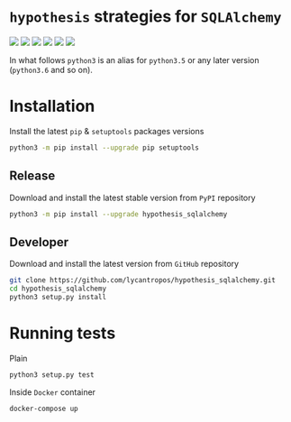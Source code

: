 `hypothesis` strategies for `SQLAlchemy`
========================================

[![](https://travis-ci.org/lycantropos/hypothesis_sqlalchemy.svg?branch=master)](https://travis-ci.org/lycantropos/hypothesis_sqlalchemy "Travis CI")
[![](https://ci.appveyor.com/api/projects/status/6a33c5sfm4gy0iup/branch/master?svg=true)](https://ci.appveyor.com/project/lycantropos/hypothesis-sqlalchemy/branch/master "AppVeyor")
[![](https://ci.appveyor.com/api/projects/status/3ivakruo0f156yrp?svg=true)](https://ci.appveyor.com/project/lycantropos/monty "AppVeyor")
[![](https://codecov.io/gh/lycantropos/hypothesis_sqlalchemy/branch/master/graph/badge.svg)](https://codecov.io/gh/lycantropos/hypothesis_sqlalchemy "Codecov")
[![](https://img.shields.io/github/license/lycantropos/monty.svg)](https://github.com/lycantropos/hypothesis_sqlalchemy/blob/master/LICENSE "License")
[![](https://badge.fury.io/py/hypothesis_sqlalchemy.svg)](https://badge.fury.io/py/hypothesis_sqlalchemy "PyPI")

In what follows `python3` is an alias for `python3.5` or any later
version (`python3.6` and so on).

Installation
============

Install the latest `pip` & `setuptools` packages versions

```bash
python3 -m pip install --upgrade pip setuptools
```

Release
-------

Download and install the latest stable version from `PyPI` repository

```bash
python3 -m pip install --upgrade hypothesis_sqlalchemy
```

Developer
---------

Download and install the latest version from `GitHub` repository

```bash
git clone https://github.com/lycantropos/hypothesis_sqlalchemy.git
cd hypothesis_sqlalchemy
python3 setup.py install
```

Running tests
=============

Plain

```bash
python3 setup.py test
```

Inside `Docker` container

```bash
docker-compose up
```
